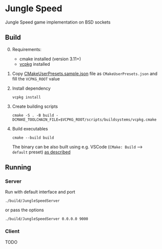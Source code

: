 # Jungle Speed

Jungle Speed game implementation on BSD sockets

## Build

0. Requirements:

   - cmake installed (version 3.11+)
   - [vcpkg](https://learn.microsoft.com/en-gb/vcpkg/get_started/get-started?pivots=shell-bash) installed

1. Copy [CMakeUserPresets.sample.json](CMakeUserPresets.sample.json) file as `CMakeUserPresets.json` and fill the `VCPKG_ROOT` value
2. Install dependency

    ```shell
    vcpkg install
    ```

3. Create building scripts

    ```shell
    cmake -S . -B build -DCMAKE_TOOLCHAIN_FILE=$VCPKG_ROOT/scripts/buildsystems/vcpkg.cmake
    ```

4. Build executables

    ```shell
    cmake --build build
    ```

    The binary can be also built using e.g. VSCode (`CMake: Build` --> `default` preset) [as described](https://learn.microsoft.com/en-gb/vcpkg/get_started/get-started-vscode?pivots=shell-bash#6---build-and-run-the-project)

## Running

### Server

Run with default interface and port

```shell
./build/JungleSpeedServer
```

or pass the options

```shell
./build/JungleSpeedServer 0.0.0.0 9000
```

### Client

TODO
